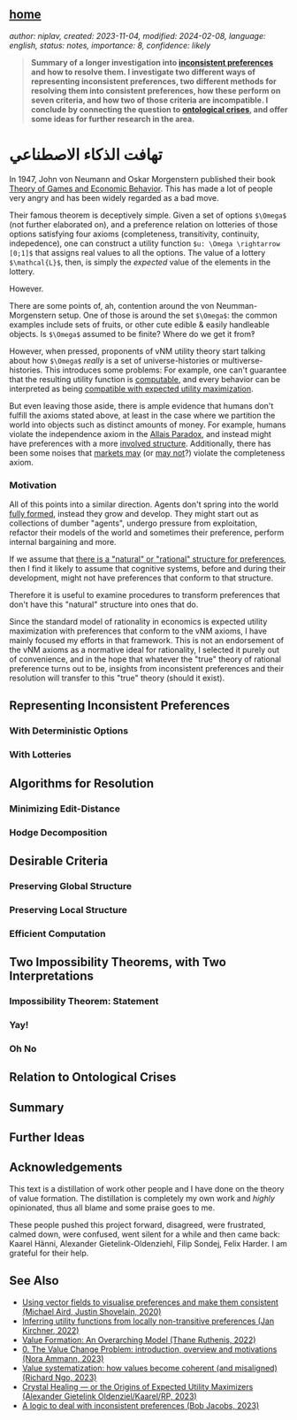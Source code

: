 [home](./index.md)
------------------

*author: niplav, created: 2023-11-04, modified: 2024-02-08, language: english, status: notes, importance: 8, confidence: likely*

> __Summary of a longer investigation into [inconsistent
preferences](./turning.html) and how to resolve them. I investigate
two different ways of representing inconsistent preferences, two
different methods for resolving them into consistent preferences,
how these perform on seven criteria, and how two of those criteria
are incompatible. I conclude by connecting the question to [ontological
crises](./cs/ai/alignment/ontological_crises/ontological_crises_in_artificial_agents_value_systems_de_blanc_2011.pdf),
and offer some ideas for further research in the area.__

تهافت الذكاء الاصطناعي
=======================

In 1947, John von Neumann and Oskar Morgenstern
published their book [Theory of Games and Economic
Behavior](https://en.wikipedia.org/wiki/Theory_of_Games_and_Economic_Behavior).
This has made a lot of people very angry and has been widely regarded
as a bad move.

Their famous theorem is deceptively simple. Given a set of options
`$\Omega$` (not further elaborated on), and a preference relation
on lotteries of those options satisfying four axioms (completeness,
transitivity, continuity, indepedence), one can construct a utility
function `$u: \Omega \rightarrow [0;1]$` that assigns real values to
all the options. The value of a lottery `$\mathcal{L}$`, then, is simply
the *expected* value of the elements in the lottery.

However.

There are some points of, ah, contention around the von
Neumman-Morgenstern setup. One of those is around the set `$\Omega$`:
the common examples include sets of fruits, or other cute edible & easily
handleable objects. Is `$\Omega$` assumed to be finite? Where do we get
it from‽

However, when pressed, proponents of vNM utility theory start talking
about how `$\Omega$` *really* is a set of universe-histories
or multiverse-histories. This introduces some problems: For
example, one can't guarantee that the resulting utility function is
[computable](https://www.lesswrong.com/s/PKKsrXtuptWzaKCjr/p/A8iGaZ3uHNNGgJeaD),
and every behavior can be interpreted as being [compatible with expected
utility maximization](https://www.lesswrong.com/posts/NxF5G6CJiof6cemTw).

But even leaving those aside, there is ample evidence that humans
don't fulfill the axioms stated above, at least in the case where
we partition the world into objects such as distinct amounts of
money. For example, humans violate the independence axiom in the
[Allais Paradox](https://en.wikipedia.org/wiki/Allais_Paradox),
and instead might have preferences with a more [involved
structure](./doc/psychology/on_the_structural_consistency_of_preferences_el_gamal_2013.pdf "On the Structural Consistency of Preferences").
Additionally, there has been some noises that [markets
may](https://www.lesswrong.com/posts/3xF66BNSC5caZuKyC/why-subagents)
(or [may
not](https://www.lesswrong.com/posts/bzmLC3J8PsknwRZbr/why-not-subagents)?)
violate the completeness axiom.

### Motivation

All of this points into a similar direction. Agents don't spring into
the world [fully formed](https://en.wikipedia.org/wiki/Athena#Birth),
instead they grow and develop. They might start out as collections of
dumber "agents", undergo pressure from exploitation, refactor their
models of the world and sometimes their preference, perform internal
bargaining and more.

If we assume that [there is a "natural" or "rational" structure for
preferences](https://www.lesswrong.com/posts/suxvE2ddnYMPJN9HD), then I
find it likely to assume that cognitive systems, before and during their
development, might not have preferences that conform to that structure.

Therefore it is useful to examine procedures to transform preferences
that don't have this "natural" structure into ones that do.

Since the standard model of rationality in economics is expected
utility maximization with preferences that conform to the vNM axioms,
I have mainly focused my efforts in that framework. This is not an
endorsement of the vNM axioms as a normative ideal for rationality,
I selected it purely out of convenience, and in the hope that whatever
the "true" theory of rational preference turns out to be, insights from
inconsistent preferences and their resolution will transfer to this
"true" theory (should it exist).

Representing Inconsistent Preferences
--------------------------------------

### With Deterministic Options

### With Lotteries

Algorithms for Resolution
--------------------------

### Minimizing Edit-Distance

### Hodge Decomposition

Desirable Criteria
-------------------

### Preserving Global Structure

### Preserving Local Structure

### Efficient Computation

Two Impossibility Theorems, with Two Interpretations
-----------------------------------------------------

### Impossibility Theorem: Statement

### Yay!

### Oh No

Relation to Ontological Crises
-------------------------------

Summary
--------

Further Ideas
--------------

Acknowledgements
------------------

This text is a distillation of work other people and I have done on the
theory of value formation. The distillation is completely my own work
and *highly* opinionated, thus all blame and some praise goes to me.

These people pushed this project forward, disagreed, were frustrated,
calmed down, were confused, went silent for a while and then came back:
Kaarel Hänni, Alexander Gietelink-Oldenziehl, Filip Sondej, Felix Harder.
I am grateful for their help.

See Also
----------

* [Using vector fields to visualise preferences and make them consistent (Michael Aird, Justin Shovelain, 2020)](https://www.lesswrong.com/posts/ky988ePJvCRhmCwGo/using-vector-fields-to-visualise-preferences-and-make-them)
* [Inferring utility functions from locally non-transitive preferences (Jan Kirchner, 2022)](https://www.lesswrong.com/posts/QZiGEDiobFz8ropA5/inferring-utility-functions-from-locally-non-transitive)
* [Value Formation: An Overarching Model (Thane Ruthenis, 2022)](https://www.lesswrong.com/posts/kmpNkeqEGvFue7AvA/value-formation-an-overarching-model)
* [0. The Value Change Problem: introduction, overview and motivations (Nora Ammann, 2023)](https://www.lesswrong.com/s/3QXNgNKXoLrdXJwWE/p/mHQHBEuFcEWRnitp4)
* [Value systematization: how values become coherent (and misaligned) (Richard Ngo, 2023)](https://www.lesswrong.com/posts/J2kpxLjEyqh6x3oA4/value-systematization-how-values-become-coherent-and)
* [Crystal Healing — or the Origins of Expected Utility Maximizers (Alexander Gietelink Oldenziel/Kaarel/RP, 2023)](https://www.lesswrong.com/posts/tiftX2exZbrc3pNJt/)
* [A logic to deal with inconsistent preferences (Bob Jacobs, 2023)](https://bobjacobs.substack.com/p/a-logic-to-deal-with-inconsistent)
